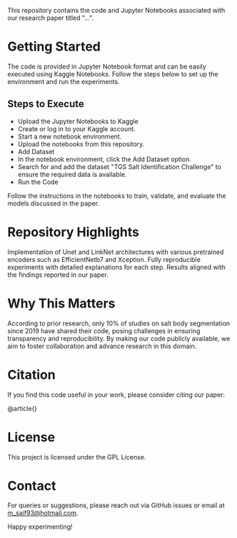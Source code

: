 This repository contains the code and Jupyter Notebooks associated with our research paper titled "...". 

# Getting Started
The code is provided in Jupyter Notebook format and can be easily executed using Kaggle Notebooks. Follow the steps below to set up the environment and run the experiments.

## Steps to Execute
<ul><li>Upload the Jupyter Notebooks to Kaggle</li>
<li>Create or log in to your Kaggle account.</li>
<li>Start a new notebook environment.</li>
<li>Upload the notebooks from this repository.</li>
<li>Add Dataset</li>
<li>In the notebook environment, click the Add Dataset option.</li>
<li>Search for and add the dataset "TGS Salt Identification Challenge" to ensure the required data is available.</li>
<li>Run the Code</li>
</ul>

Follow the instructions in the notebooks to train, validate, and evaluate the models discussed in the paper.

# Repository Highlights
Implementation of Unet and LinkNet architectures with various pretrained encoders such as EfficientNetb7 and Xception.
Fully reproducible experiments with detailed explanations for each step.
Results aligned with the findings reported in our paper.

# Why This Matters
According to prior research, only 10% of studies on salt body segmentation since 2019 have shared their code, posing challenges in ensuring transparency and reproducibility. By making our code publicly available, we aim to foster collaboration and advance research in this domain.

# Citation
If you find this code useful in your work, please consider citing our paper:


@article{}

# License
This project is licensed under the GPL License.

# Contact
For queries or suggestions, please reach out via GitHub issues or email at m_saif93@hotmail.com.

Happy experimenting!
